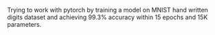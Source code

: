 Trying to work with pytorch by training a model on MNIST hand written digits dataset and achieving 99.3% accuracy within 15 epochs and 15K parameters.  